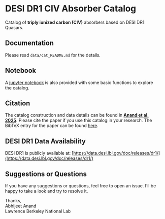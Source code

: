 DESI DR1 CIV Absorber Catalog
=============================

Catalog of **triply ionized carbon (CIV)** absorbers based on DESI DR1 Quasars. 

Documentation
-------------

Please read `data/cat_README.md` for the details.

Notebook
--------

A [jupyter notebook](https://github.com/abhi0395/desi-dr1-civ/blob/main/notebooks/catalog_analysis.ipynb) is also provided with some basic functions to explore the catalog.

Citation
--------

The catalog construction and data details can be found in **[Anand et al. 2025](https://ui.adsabs.harvard.edu/abs/2025arXiv250420299A/abstract)**. Please cite the paper if you use this catalog in your research. The BibTeX entry for the paper can be found [here](https://ui.adsabs.harvard.edu/abs/2025arXiv250420299A/exportcitation).

DESI DR1 Data Availability
--------------------------

DESI DR1 is publicly available at: [https://data.desi.lbl.gov/doc/releases/dr1/](https://data.desi.lbl.gov/doc/releases/dr1/)

Suggestions or Questions
--------------------------

If you have any suggestions or questions, feel free to open an issue. I’ll be happy to take a look and try to resolve it.


Thanks,                                                                                              
Abhijeet Anand                                                                                                                                                                              
Lawrence Berkeley National Lab
